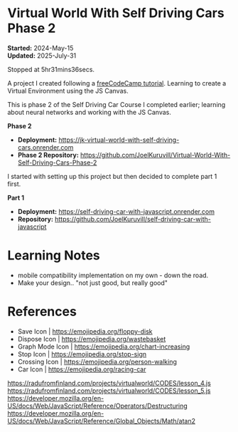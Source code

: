 # Virtual World With Self Driving Cars Phase 2
**Started:** 2024-May-15 \
**Updated:** 2025-July-31

Stopped at 5hr31mins36secs.

A project I created following a [freeCodeCamp tutorial](https://www.freecodecamp.org/news/create-a-virtual-world-with-javascript/). Learning to create a Virtual Environment using the JS Canvas.

This is phase 2 of the Self Driving Car Course I completed earlier; learning about neural networks and working with the JS Canvas.

**Phase 2**
- **Deployment:** https://jk-virtual-world-with-self-driving-cars.onrender.com
- **Phase 2 Repository:** https://github.com/JoelKuruvill/Virtual-World-With-Self-Driving-Cars-Phase-2

I started with setting up this project but then decided to complete part 1 first. 

**Part 1** 
- **Deployment:** https://self-driving-car-with-javascript.onrender.com 
- **Repository:** https://github.com/JoelKuruvill/self-driving-car-with-javascript

# Learning Notes
- mobile compatibility implementation on my own - down the road.
- Make your design.. "not just good, but really good"

# References
- Save Icon       | https://emojipedia.org/floppy-disk
- Dispose Icon    | https://emojipedia.org/wastebasket
- Graph Mode Icon | https://emojipedia.org/chart-increasing
- Stop Icon       | https://emojipedia.org/stop-sign
- Crossing Icon   | https://emojipedia.org/person-walking
- Car Icon        | https://emojipedia.org/racing-car

https://radufromfinland.com/projects/virtualworld/CODES/lesson_4.js
https://radufromfinland.com/projects/virtualworld/CODES/lesson_5.js
https://developer.mozilla.org/en-US/docs/Web/JavaScript/Reference/Operators/Destructuring
https://developer.mozilla.org/en-US/docs/Web/JavaScript/Reference/Global_Objects/Math/atan2
